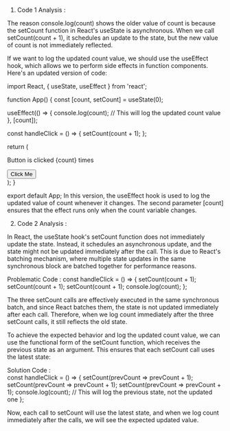 1. Code 1 Analysis : 

The reason console.log(count) shows the older value of count is because the setCount function in React's useState is asynchronous. When we call setCount(count + 1), it schedules an update to the state, but the new value of count is not immediately reflected.

If we want to log the updated count value, we should use the useEffect hook, which allows we to perform side effects in function components. Here's an updated version of code:

import React, { useState, useEffect } from 'react';

function App() {
  const [count, setCount] = useState(0);

  useEffect(() => {
    console.log(count); // This will log the updated count value
  }, [count]);

  const handleClick = () => {
    setCount(count + 1);
  };

  return (
    <div>
      <p>Button is clicked {count} times</p>
      <button onClick={handleClick}>Click Me</button>
    </div>
  );
}

export default App;
In this version, the useEffect hook is used to log the updated value of count whenever it changes. The second parameter [count] ensures that the effect runs only when the count variable changes.


2. Code 2 Analysis : 

In React, the useState hook's setCount function does not immediately update the state. Instead, it schedules an asynchronous update, and the state might not be updated immediately after the call. This is due to React's batching mechanism, where multiple state updates in the same synchronous block are batched together for performance reasons.

Problematic Code : 
const handleClick = () => {
  setCount(count + 1);
  setCount(count + 1);
  setCount(count + 1);
  console.log(count);
};

The three setCount calls are effectively executed in the same synchronous batch, and since React batches them, the state is not updated immediately after each call. Therefore, when we log count immediately after the three setCount calls, it still reflects the old state.

To achieve the expected behavior and log the updated count value, we can use the functional form of the setCount function, which receives the previous state as an argument. This ensures that each setCount call uses the latest state:

Solution Code :  
const handleClick = () => {
  setCount(prevCount => prevCount + 1);
  setCount(prevCount => prevCount + 1);
  setCount(prevCount => prevCount + 1);
  console.log(count); // This will log the previous state, not the updated one
};

Now, each call to setCount will use the latest state, and when we log count immediately after the calls, we will see the expected updated value.